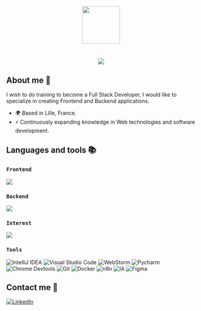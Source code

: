 <div id="header" align="center">
  <img src="https://i.giphy.com/media/v1.Y2lkPTc5MGI3NjExeDZnaWZkOTk3NGx0dDlubDZmcHUzZWE1YXpkd2d1ZGk1YTJqc2JzdiZlcD12MV9pbnRlcm5hbF9naWZfYnlfaWQmY3Q9cw/RN8FdaB6T1bkkI5n4I/giphy.gif" width="100"/>
<h1 align="center">
    <img src="https://readme-typing-svg.herokuapp.com/?font=Righteous&size=35&center=true&vCenter=true&width=500&height=70&duration=4000&lines=Hi+There!+👋;+I'm+Camm+!;" />
</h1>
</div>

## About me 💬

I wish to do training to become a Full Stack Developer, I would like to specialize in creating Frontend and Backend applications.

*   🌍 Based in Lille, France.
*   ⚡ Continuously expanding knowledge in Web technologies and software development.

## Languages and tools 📚

### `Frontend`

<img src="https://skillicons.dev/icons?i=html,css,javascript,react,next,tailwind" width={100}/><br>

### `Backend`

<img src="https://skillicons.dev/icons?i=java,typescript,nodejs" width={100}/><br>

### `Interest`

<img src="https://skillicons.dev/icons?i=spring,python,vuejs,angular" width={100}/><br>

### `Tools`

![IntelliJ IDEA](https://img.shields.io/badge/IntelliJ_IDEA-000000.svg?style=for-the-badge&logo=intellij-idea&logoColor=white)
![Visual Studio Code](https://img.shields.io/badge/Visual%20Studio%20Code-0078d7.svg?style=for-the-badge&logo=VisualStudioCode&logoColor=white)
![WebStorm](https://img.shields.io/badge/WebStorm-000000.svg?style=for-the-badge&logo=webstorm&logoColor=white)
![Pycharm](https://img.shields.io/badge/Pycharm-D9DC7C7?style=for-the-badge&logo=Pycharm&logoColor=white)<br>
![Chrome Devtools](https://img.shields.io/badge/Chrome%20Devtools-FCCE4B.svg?style=for-the-badge&logo=GoogleChrome&logoColor=white)
![Git](https://img.shields.io/badge/Git-F15233.svg?style=for-the-badge&logo=Git&logoColor=white)
![Docker](https://img.shields.io/badge/Docker-1D64EE.svg?style=for-the-badge&logo=Docker&logoColor=white)
![n8n](https://img.shields.io/badge/n8n-%230A0FFF.svg?style=for-the-badge&logo=n8n&logoColor=white)
![IA](https://img.shields.io/badge/IA-D97757.svg?style=for-the-badge&logo=ia&logoColor=white)
![Figma](https://img.shields.io/badge/figma-%23F24E1E.svg?style=for-the-badge&logo=figma&logoColor=white)

## Contact me 🔗

[![LinkedIn](https://img.shields.io/badge/linkedin-%230077B5.svg?style=for-the-badge&logo=LinkedIn&logoColor=white)](https://www.linkedin.com/in/camillelucidarme/)
